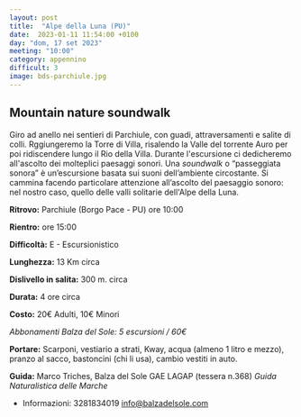 ```yaml
---
layout: post 
title:  "Alpe della Luna (PU)"
date:  2023-01-11 11:54:00 +0100
day: "dom, 17 set 2023"
meeting: "10:00"
category: appennino 
difficult: 3
image: bds-parchiule.jpg
---
```


## Mountain nature soundwalk 

Giro ad anello nei sentieri di Parchiule, con guadi, attraversamenti e salite di colli. Rggiungeremo la Torre di Villa, risalendo la Valle del torrente Auro per poi ridiscendere lungo il Rio della Villa. Durante l'escursione ci dedicheremo all'ascolto dei molteplici paesaggi sonori. 
Una *soundwalk* o “passeggiata sonora” è un’escursione basata sui suoni dell’ambiente circostante. Si cammina facendo particolare attenzione all’ascolto del paesaggio sonoro: nel nostro caso, quello delle valli solitarie dell'Alpe della Luna. 


**Ritrovo:** Parchiule (Borgo Pace - PU) ore 10:00

**Rientro:** ore 15:00 

**Difficoltà:** E - Escursionistico

**Lunghezza:** 13 Km circa

**Dislivello in salita:** 300 m. circa

**Durata:** 4 ore circa

**Costo:** 20€ Adulti, 10€ Minori

*Abbonamenti Balza del Sole: 5 escursioni / 60€*

**Portare:** Scarponi, vestiario a strati, Kway, acqua (almeno 1 litro e mezzo), pranzo al sacco, bastoncini (chi li usa), cambio vestiti in auto.

**Guida:** Marco Triches, Balza del Sole GAE LAGAP (tessera n.368)
*Guida Naturalistica delle Marche*
+ Informazioni:    3281834019    info@balzadelsole.com
